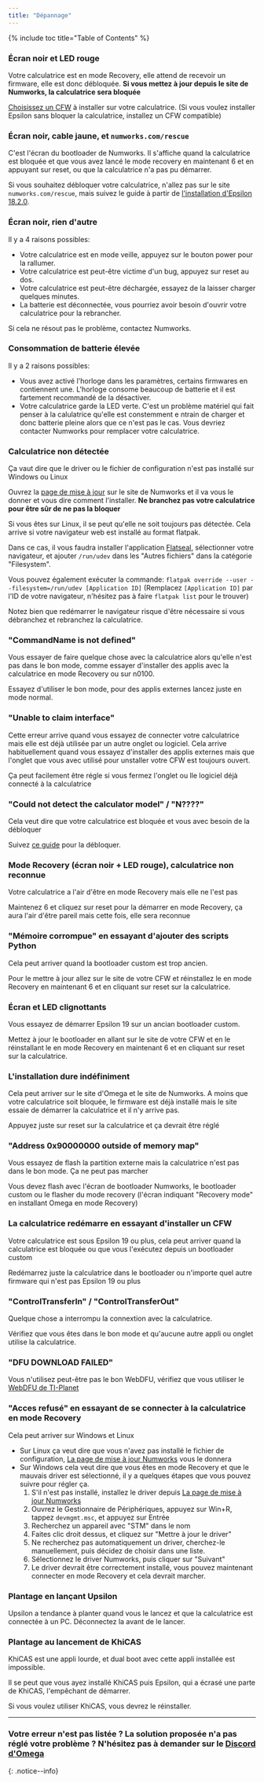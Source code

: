 ```yaml
---
title: "Dépannage"
---
```


{% include toc title="Table of Contents" %}

### Écran noir et LED rouge

Votre calculatrice est en mode Recovery, elle attend de recevoir un firmware, elle est donc débloquée. **Si vous mettez à jour depuis le site de Numworks, la calculatrice sera bloquée**

[Choisissez un CFW](choose-a-cfw) à installer sur votre calculatrice. (Si vous voulez installer Epsilon sans bloquer la calculatrice, installez un CFW compatible)

### Écran noir, cable jaune, et `numworks.com/rescue`

C'est l'écran du bootloader de Numworks. Il s'affiche quand la calculatrice est bloquée et que vous avez lancé le mode recovery en maintenant 6 et en appuyant sur reset, ou que la calculatrice n'a pas pu démarrer.

Si vous souhaitez débloquer votre calculatrice, n'allez pas sur le site `numworks.com/rescue`, mais suivez le guide à partir de [l'installation d'Epsilon 18.2.0](install-epsilon-18-2-0).

### Écran noir, rien d'autre

Il y a 4 raisons possibles:
- Votre calculatrice est en mode veille, appuyez sur le bouton power pour la rallumer.
- Votre calculatrice est peut-être victime d'un bug, appuyez sur reset au dos.
- Votre calculatrice est peut-être déchargée, essayez de la laisser charger quelques minutes.
- La batterie est déconnectée, vous pourriez avoir besoin d'ouvrir votre calculatrice pour la rebrancher.

Si cela ne résout pas le problème, contactez Numworks.

### Consommation de batterie élevée

Il y a 2 raisons possibles:
- Vous avez activé l'horloge dans les paramètres, certains firmwares en contiennent une. L'horloge consome beaucoup de batterie et il est fartement recommandé de la désactiver.
- Votre calculatrice garde la LED verte. C'est un problème matériel qui fait penser à la calulatrice qu'elle est constemment e ntrain de charger et donc batterie pleine alors que ce n'est pas le cas. Vous devriez contacter Numworks pour remplacer votre calculatrice.

### Calculatrice non détectée

Ça vaut dire que le driver ou le fichier de configuration n'est pas installé sur Windows ou Linux

Ouvrez la [page de mise à jour](https://numworks.com/update/) sur le site de Numworks et il va vous le donner et vous dire comment l'installer. **Ne branchez pas votre calculatrice pour être sûr de ne pas la bloquer**

Si vous êtes sur Linux, il se peut qu'elle ne soit toujours pas détectée. Cela arrive si votre navigateur web est installé au format flatpak.

Dans ce cas, il vous faudra installer l'application [Flatseal](https://flathub.org/apps/com.github.tchx84.Flatseal), sélectionner votre navigateur, et ajouter `/run/udev` dans les "Autres fichiers" dans la catégorie "Filesystem".

Vous pouvez également exécuter la commande: `flatpak override --user --filesystem=/run/udev [Application ID]` (Remplacez `[Application ID]` par l'ID de votre navigateur, n'hésitez pas à faire `flatpak list` pour le trouver)

Notez bien que redémarrer le navigateur risque d'être nécessaire si vous débranchez et rebranchez la calculatrice.

### "CommandName is not defined"

Vous essayer de faire quelque chose avec la calculatrice alors qu'elle n'est pas dans le bon mode, comme essayer d'installer des applis avec la calculatrice en mode Recovery ou sur n0100.

Essayez d'utiliser le bon mode, pour des applis externes lancez juste en mode normal.

### "Unable to claim interface"

Cette erreur arrive quand vous essayez de connecter votre calculatrice mais elle est déjà utilisée par un autre onglet ou logiciel. Cela arrive habituellement quand vous essayez d'installer des applis externes mais que l'onglet que vous avec utilisé pour unstaller votre CFW est toujours ouvert.

Ça peut facilement être régle si vous fermez l'onglet ou lle logiciel déjà connecté à la calculatrice

### "Could not detect the calculator model" / "N????"

Cela veut dire que votre calculatrice est bloquée et vous avec besoin de la débloquer

Suivez [ce guide](get-started) pour la débloquer.

### Mode Recovery (écran noir + LED rouge), calculatrice non reconnue

Votre calculatrice a l'air d'être en mode Recovery mais elle ne l'est pas

Maintenez 6 et cliquez sur reset pour la démarrer en mode Recovery, ça aura l'air d'être pareil mais cette fois, elle sera reconnue

### "Mémoire corrompue" en essayant d'ajouter des scripts Python

Cela peut arriver quand la bootloader custom est trop ancien.

Pour le mettre à jour allez sur le site de votre CFW et réinstallez le en mode Recovery en maintenant 6 et en cliquant sur reset sur la calculatrice.

### Écran et LED clignottants

Vous essayez de démarrer Epsilon 19 sur un ancian bootloader custom.

Mettez à jour le bootloader en allant sur le site de votre CFW et en le réinstallant le en mode Recovery en maintenant 6 et en cliquant sur reset sur la calculatrice.

### L'installation dure indéfiniment

Cela peut arriver sur le site d'Omega et le site de Numworks. A moins que votre calculatrice soit bloquée, le firmware est déjà installé mais le site essaie de démarrer la calculatrice et il n'y arrive pas.

Appuyez juste sur reset sur la calculatrice et ça devrait être réglé

### "Address 0x90000000 outside of memory map"

Vous essayez de flash la partition externe mais la calculatrice n'est pas dans le bon mode. Ça ne peut pas marcher

Vous devez flash avec l'écran de bootloader Numworks, le bootloader custom ou le flasher du mode recovery (l'écran indiquant "Recovery mode" en installant Omega en mode Recovery)

### La calculatrice redémarre en essayant d'installer un CFW

Votre calculatrice est sous Epsilon 19 ou plus, cela peut arriver quand la calculatrice est bloquée ou que vous l'exécutez depuis un bootloader custom

Redémarrez juste la calculatrice dans le bootloader ou n'importe quel autre firmware qui n'est pas Epsilon 19 ou plus

### "ControlTransferIn" / "ControlTransferOut"

Quelque chose a interrompu la connextion avec la calculatrice.

Vérifiez que vous êtes dans le bon mode et qu'aucune autre appli ou onglet utilise la calculatrice.

### "DFU DOWNLOAD FAILED"

Vous n'utilisez peut-être pas le bon WebDFU, vérifiez que vous utiliser le [WebDFU de TI-Planet](https://ti-planet.github.io/webdfu_numworks/n0110/)

### "Acces refusé" en essayant de se connecter à la calculatrice en mode Recovery

Cela peut arriver sur Windows et Linux
- Sur Linux ça veut dire que vous n'avez pas installé le fichier de configuration, [La page de mise à jour Numworks](https://numworks.com/update/) vous le donnera
- Sur Windows cela veut dire que vous êtes en mode Recovery et que le mauvais driver est sélectionné, il y a quelques étapes que vous pouvez suivre pour régler ça.
  1. S'il n'est pas installé, installez le driver depuis [La page de mise à jour Numworks](https://numworks.com/update/)
  2. Ouvrez le Gestionnaire de Périphériques, appuyez sur Win+R, tappez `devmgmt.msc`, et appuyez sur Entrée
  3. Recherchez un appareil avec "STM" dans le nom
  4. Faites clic droit dessus, et cliquez sur "Mettre à jour le driver"
  5. Ne recherchez pas automatiquement un driver, cherchez-le manuellement, puis décidez de choisir dans une liste.
  6. Sélectionnez le driver Numworks, puis cliquer sur "Suivant"
  7. Le driver devrait être correctement installé, vous pouvez maintenant connecter en mode Recovery et cela devrait marcher.

### Plantage en lançant Upsilon

Upsilon a tendance à planter quand vous le lancez et que la calculatrice est connectée à un PC. Déconnectez la avant de le lancer.

### Plantage au lancement de KhiCAS

KhiCAS est une appli lourde, et dual boot avec cette appli installée est impossible.

Il se peut que vous ayez installé KhiCAS puis Epsilon, qui a écrasé une parte de KhiCAS, l'empêchant de démarrer.

Si vous voulez utiliser KhiCAS, vous devrez le réinstaller.

___

### Votre erreur n'est pas listée ? La solution proposée n'a pas réglé votre problème ? N'hésitez pas à demander sur le [Discord d'Omega](https://discord.gg/X2TWhh9)
{: .notice--info}
